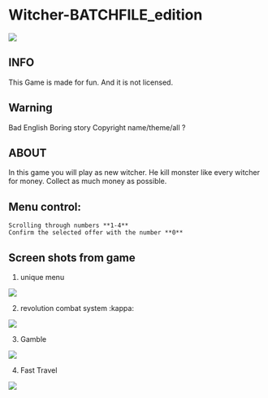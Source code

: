 # Witcher-BATCHFILE_edition
![](https://i.imgur.com/hBnXyeO.png)
## INFO
This Game is made for fun. And it is not licensed.

## Warning
Bad English
Boring story
Copyright name/theme/all ?

## ABOUT
In this game you will play as new witcher. 
He kill monster like every witcher for money. 
Collect as much money as possible.

## Menu control:
    Scrolling through numbers **1-4**
    Confirm the selected offer with the number **0**




## Screen shots from game
1. unique menu

![](https://i.imgur.com/cUPXQHe.png)

2. revolution combat system :kappa:

![](https://i.imgur.com/e6XIgPh.png)

3. Gamble

![](https://i.imgur.com/5CjqDuV.png)

4. Fast Travel

![](https://i.imgur.com/1QPzX76.png)
